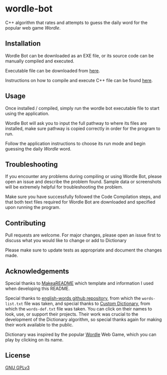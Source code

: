 # wordle-bot

C++ algorithm that rates and attempts to guess the daily word for the popular web game _Wordle_.

## Installation

Wordle Bot can be downloaded as an EXE file, or its source code can be manually compiled and executed.

Executable file can be downloaded from [here](https://ziggurat.systems/docs/projects/wordle-dictionary/).

Instructions on how to compile and execute C++ file can be found [here](https://ziggurat.systems/docs/compile-instructions/).

## Usage

Once installed / compiled, simply run the wordle bot executable file to start using the application.

Wordle Bot will ask you to input the full pathway to where its files are installed, make sure pathway is copied correctly in order for the program to run.

Follow the application instructions to choose its run mode and begin guessing the daily _Wordle_ word.

## Troubleshooting

If you encounter any problems during compiling or using Wordle Bot, please open an issue and describe the problem found. Sample data or screenshots will be extremely helpful for troubleshooting the problem.

Make sure you have successfully followed the Code Compilation steps, and that both text files required for Wordle Bot are downloaded and specified upon running the program.

## Contributing

Pull requests are welcome. For major changes, please open an issue first to discuss what you would like to change or add to Dictionary

Please make sure to update tests as appropriate and document the changes made.

## Acknowledgements

Special thanks to [MakeaREADME](https://www.makeareadme.com) which template and information I used when developing this README.

Special thanks to [english-words github repository](https://github.com/dwyl/english-words), from which the ```words-list.txt``` file was taken, and special thanks to [Custom Dictionary](https://raw.githubusercontent.com/sujithps/Dictionary/master/Oxford%20English%20Dictionary.txt), from which the ```words-def.txt``` file was taken. You can click on their names to look, use, or support their projects. Their work was crucial to the development of the Dictionary algorithm, so special thanks again for making their work available to the public.

Dictionary was inspired by the popular [Wordle](https://www.nytimes.com/games/wordle/index.html) Web Game, which you can play by clicking on its name.

## License
[GNU GPLv3](https://www.gnu.org/licenses/gpl-3.0.en.html)
